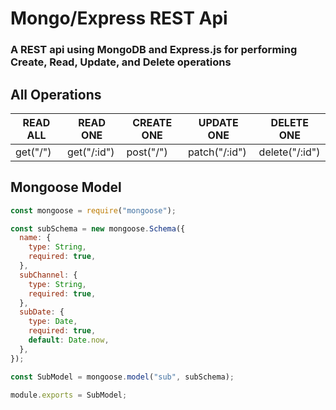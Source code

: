 # Mongo/Express REST Api
### A REST api using MongoDB and Express.js for performing Create, Read, Update, and Delete operations

## All Operations
   READ ALL   |    READ ONE   |  CREATE ONE  |  UPDATE ONE  |  DELETE ONE  |
------------- | ------------- | ------------ | ------------ | ------------ |
get("/")      | get("/:id")   | post("/")    | patch("/:id")| delete("/:id")|

## Mongoose Model
```javascript
const mongoose = require("mongoose");

const subSchema = new mongoose.Schema({
  name: {
    type: String,
    required: true,
  },
  subChannel: {
    type: String,
    required: true,
  },
  subDate: {
    type: Date,
    required: true,
    default: Date.now,
  },
});

const SubModel = mongoose.model("sub", subSchema);

module.exports = SubModel;
```
